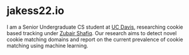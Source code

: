 # jakess22.io
I am a Senior Undergraduate CS student at [UC Davis](https://cs.ucdavis.edu), researching cookie based tracking under [Zubair Shafiq](https://web.cs.ucdavis.edu/~zubair/index.html). Our research aims to detect novel cookie matching domains and report on the current prevalence of cookie matching using machine learning.   
